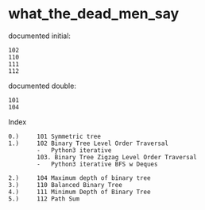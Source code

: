 # what_the_dead_men_say

documented initial:
```
102
110
111
112
```

documented double:
```
101
104
```

Index

```
0.)		101 Symmetric tree
1.)		102 Binary Tree Level Order Traversal
		-	Python3 iterative
		103. Binary Tree Zigzag Level Order Traversal
		-	Python3 iterative BFS w Deques

2.)		104 Maximum depth of binary tree
3.)		110 Balanced Binary Tree
4.)		111 Minimum Depth of Binary Tree
5.)		112 Path Sum
```